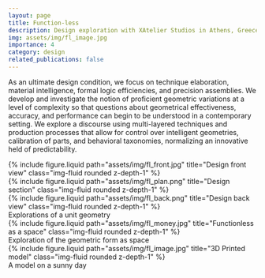 ```yaml
---
layout: page
title: Function-less
description: Design exploration with XAtelier Studios in Athens, Greece
img: assets/img/fl_image.jpg
importance: 4
category: design
related_publications: false
---
```


As an ultimate design condition, we focus on technique elaboration, material intelligence, formal logic efficiencies, and precision assemblies. We develop and investigate the notion of proficient geometric variations at a level of complexity so that questions about geometrical effectiveness, accuracy, and performance can begin to be understood in a contemporary setting. We explore a discourse using multi-layered techniques and production processes that allow for control over intelligent geometries, calibration of parts, and behavioral taxonomies, normalizing an innovative held of predictability.

<div class="row">
    <div class="col-sm mt-3 mt-md-0">
        {% include figure.liquid path="assets/img/fl_front.jpg" title="Design front view" class="img-fluid rounded z-depth-1" %}
    </div>
    <div class="col-sm mt-3 mt-md-0">
        {% include figure.liquid path="assets/img/fl_plan.png" title="Design section" class="img-fluid rounded z-depth-1" %}
    </div>
    <div class="col-sm mt-3 mt-md-0">
        {% include figure.liquid path="assets/img/fl_back.png" title="Design back view" class="img-fluid rounded z-depth-1" %}
    </div>
</div>
<div class="caption">
    Explorations of a unit geometry
</div>
<div class="row">
    <div class="col-sm mt-3 mt-md-0">
        {% include figure.liquid path="assets/img/fl_money.jpg" title="Functionless as a space" class="img-fluid rounded z-depth-1" %}
    </div>
</div>
<div class="caption">
    Exploration of the geometric form as space
</div>

<div class="row">
    <div class="col-sm mt-3 mt-md-0">
        {% include figure.liquid path="assets/img/fl_image.jpg" title="3D Printed model" class="img-fluid rounded z-depth-1" %}
    </div>
</div>
<div class="caption">
    A model on a sunny day
</div>
